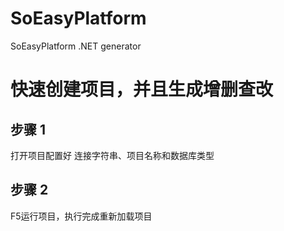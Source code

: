 # SoEasyPlatform
SoEasyPlatform .NET  generator
# 快速创建项目，并且生成增删查改

## 步骤 1
打开项目配置好 连接字符串、项目名称和数据库类型

## 步骤 2
F5运行项目，执行完成重新加载项目
